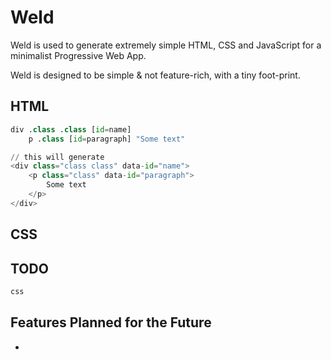 # Weld

Weld is used to generate extremely simple HTML, CSS and JavaScript for a minimalist Progressive Web App.

Weld is designed to be simple & not feature-rich, with a tiny foot-print.

## HTML

```python
div .class .class [id=name]
	p .class [id=paragraph] "Some text"

// this will generate
<div class="class class" data-id="name">
	<p class="class" data-id="paragraph">
    	Some text
    </p>
</div>
```

## CSS

## TODO

```js
css

```



## Features Planned for the Future

* 
